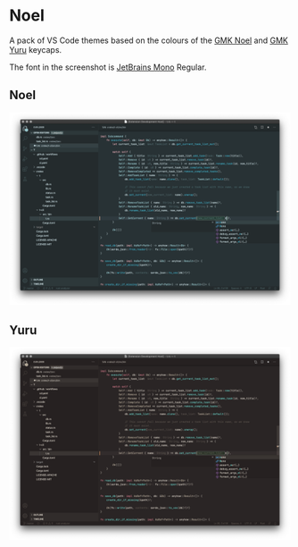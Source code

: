 # Noel

A pack of VS Code themes based on the colours of the [GMK Noel](https://gmknoel.com) and [GMK Yuru](https://gmkyuru.com) keycaps.

The font in the screenshot is [JetBrains Mono](https://jetbrains.com/mono) Regular.

## Noel

![](https://raw.githubusercontent.com/arzg/resources/master/noel.png)

## Yuru

![](https://raw.githubusercontent.com/arzg/resources/master/yuru.png)
